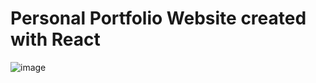 # Personal Portfolio Website created with React

![image](https://github.com/oguzhanertekin/oe/assets/68961575/0294ec32-bdae-413c-9e93-c87c2ddeae4d)



